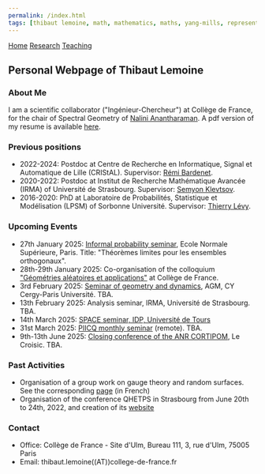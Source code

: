 ```yaml
---
permalink: /index.html
tags: [thibaut lemoine, math, mathematics, maths, yang-mills, representation theory, mathematical physics, probability] 
---
```

<head>
  <meta name="keywords" content="Thibaut Lemoine, math, mathematics, maths, Yang-Mills, representation theory, mathematical physics, probability">
  <meta name="author" content="Thibaut Lemoine">
  <link href="style.css" rel="stylesheet">
  <meta http-equiv='cache-control' content='no-cache'> 
  <meta http-equiv='expires' content='0'> 
  <meta http-equiv='pragma' content='no-cache'>
</head>


<div class="banner">
    <a href="/index.html">Home</a>
    <a href="/research.html">Research</a>
    <a href="/teaching.html">Teaching</a>
</div>

<body>

<div class="content">

<h2>Personal Webpage of Thibaut Lemoine</h2>

<h3>About Me</h3>

<p>
I am a scientific collaborator ("Ingénieur-Chercheur") at Collège de France, for the chair of Spectral Geometry of <a href="https://irma.math.unistra.fr/~anantharaman/">Nalini Anantharaman</a>. A pdf version of my resume is available <a href="/CV_EN.pdf">here</a>.
</p>

<h3>Previous positions</h3>

<ul>
  <li>
   2022-2024: Postdoc at Centre de Recherche en Informatique, Signal et Automatique de Lille (CRIStAL). Supervisor: <a href="https://rbardenet.github.io/">Rémi Bardenet</a>.
  </li>
  <li>
   2020-2022: Postdoc at Institut de Recherche Mathématique Avancée (IRMA) of Université de Strasbourg. Supervisor: <a href="https://irma.math.unistra.fr/~klevtsov/">Semyon Klevtsov</a>.
  </li>
  <li>
    2016-2020: PhD at Laboratoire de Probabilités, Statistique et Modélisation (LPSM) of Sorbonne Université. Supervisor: <a href="https://www.lpsm.paris/users/levyt/index">Thierry Lévy</a>.
  </li>
</ul>

<h3>Upcoming Events</h3>

<ul>
  <li>
   27th January 2025: <a href="https://probas.math.ens.psl.eu/doku.php/start">Informal probability seminar</a>, Ecole Normale Supérieure, Paris. Title: "Théorèmes limites pour les ensembles orthogonaux". 
  </li>
  <li>
    28th-29th January 2025: Co-organisation of the colloquium <a href="https://www.college-de-france.fr/fr/agenda/colloque/geometries-aleatoires-et-applications">"Géométries aléatoires et applications"</a> at Collège de France.
  </li>
  <li>
    3rd February 2025: <a href="https://louisioos.github.io/liens.html">Seminar of geometry and dynamics</a>, AGM, CY Cergy-Paris Université. TBA.
  </li>
  <li>
    13th February 2025: Analysis seminar, IRMA, Université de Strasbourg. TBA.
  </li>
  <li>
    14th March 2025: <a href="https://www.idpoisson.fr/agenda/?type=S%C3%A9minaire%20SPACE%20Tours">SPACE seminar, IDP, Université de Tours</a>
  </li>
  <li>
    31st March 2025: <a href="https://indico.math.cnrs.fr/event/13237/">PIICQ monthly seminar</a> (remote). TBA.
  </li>
  <li>
    9th-13th June 2025: <a href="https://cortipom25.sciencesconf.org/?lang=fr">Closing conference of the ANR CORTIPOM</a>, Le Croisic. TBA.
  </li>
  
</ul>

<h3>Past Activities</h3>

<ul>
  <li>
    Organisation of a group work on gauge theory and random surfaces. See the corresponding <a href="/gt_2023.html">page</a> (in French)
  </li>
  <li>
    Organisation of the conference QHETPS in Strasbourg from June 20th to 24th, 2022, and creation of its <a href="https://qhetps.pages.math.unistra.fr/">website</a>
  </li>
</ul>

<h3>Contact</h3>

<div class="contact">
<ul>
  <li>
    Office: Collège de France - Site d'Ulm, Bureau 111, 3, rue d'Ulm, 75005 Paris
  </li>
  <li>
    Email: thibaut.lemoine((AT))college-de-france.fr
  </li>
</ul>
  
</div>
</div>

</body>
